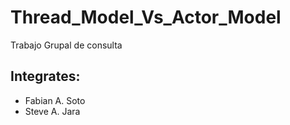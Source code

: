 # Thread_Model_Vs_Actor_Model
Trabajo Grupal de consulta
## Integrates:
* Fabian A. Soto
* Steve A. Jara
